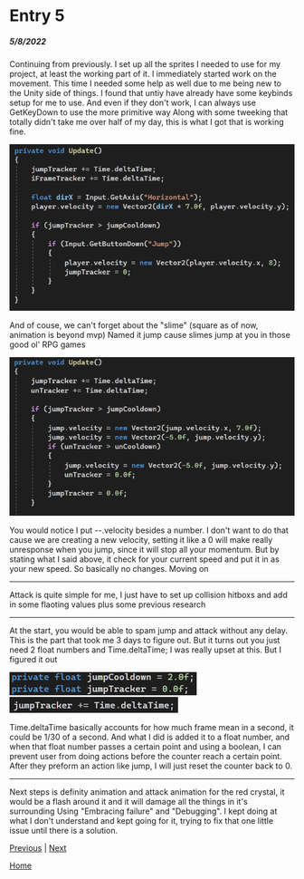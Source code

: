 # Entry 5
##### 5/8/2022

Continuing from previously. I set up all the sprites I needed to use for my project, at least the working part of it.
I immediately started work on the movement. This time I needed some help as well due to me being new to the Unity side of things. I found that untiy have already have some keybinds setup for me to use. And even if they don't work, I can always use GetKeyDown to use the more primitive way 
Along with some tweeking that totally didn't take me over half of my day, this is what I got that is working fine.

![Example](../pictures/e5_1.png)

And of couse, we can't forget about the "slime" (square as of now, animation is beyond mvp)
Named it jump cause slimes jump at you in those good ol' RPG games

![Example](../pictures/e5_2.png)

You would notice I put --.velocity besides a number. I don't want to do that cause we are creating a new velocity, setting it like a 0 will make really unresponse when you jump, since it will stop all your momentum.
But by stating what I said above, it check for your current speed and put it in as your new speed. So basically no changes. Moving on

-----

Attack is quite simple for me, I just have to set up collision hitboxs and add in some flaoting values plus some previous research

-----

At the start, you would be able to spam jump and attack without any delay. This is the part that took me 3 days to figure out. But it turns out you just need 2 float numbers and Time.deltaTime;
I was really upset at this. But I figured it out 

![Example](../pictures/e5_3.png)
![Example](../pictures/e5_4.png)

Time.deltaTime basically accounts for how much frame mean in a second, it could be 1/30 of a second. And what I did is added it to a float number, and when that float number passes a certain point and using a boolean, I can prevent user from doing actions before the counter reach a certain point. After they preform an action like jump, I will just reset the counter back to 0.

-----

Next steps is definity animation and attack animation for the red crystal, it would be a flash around it and it will damage all the things in it's surrounding
Using "Embracing failure" and "Debugging". I kept doing at what I don't understand and kept going for it, trying to fix that one little issue until there is a solution.

[Previous](entry04.md) | [Next](entry06.md)

[Home](../README.md)